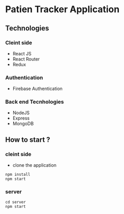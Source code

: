 # Patien Tracker Application 

## Technologies
### Cleint side
- React JS 
- React Router
- Redux
### Authentication
- Firebase Authentication
### Back end Tecnhologies
- NodeJS
- Express
- MongoDB



## How to start ? 
### cleint side
- clone the application
```
npm install
npm start
```
### server
```
cd server
npm start

```
